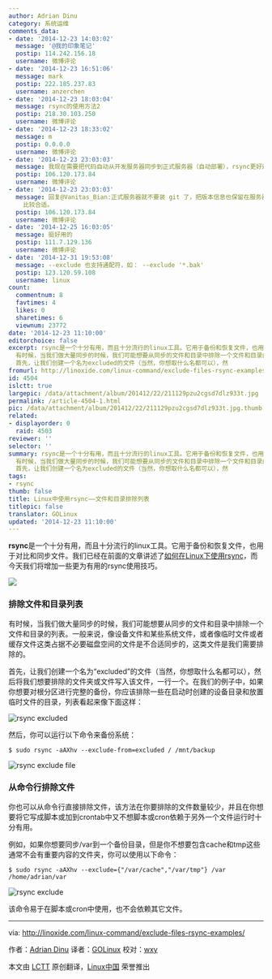 ```yaml
---
author: Adrian Dinu
category: 系统运维
comments_data:
- date: '2014-12-23 14:03:02'
  message: '@我的印象笔记'
  postip: 114.242.156.18
  username: 微博评论
- date: '2014-12-23 16:51:06'
  message: mark
  postip: 222.185.237.83
  username: anzerchen
- date: '2014-12-23 18:03:04'
  message: rsync的使用方法2
  postip: 218.30.103.250
  username: 微博评论
- date: '2014-12-23 18:33:02'
  message: m
  postip: 0.0.0.0
  username: 微博评论
- date: '2014-12-23 23:03:03'
  message: 我现在需要把代码自动从开发服务器同步到正式服务器（自动部署），rsync更好还是git更好？
  postip: 106.120.173.84
  username: 微博评论
- date: '2014-12-23 23:03:03'
  message: 回复@Vanitas_Bian:正式服务器就不要装 git 了，把版本信息也保留在服务器并不可取，至于导出git，那会全部传输。还是 rsync
    比较合适。
  postip: 106.120.173.84
  username: 微博评论
- date: '2014-12-25 16:03:05'
  message: 挺好用的
  postip: 111.7.129.136
  username: 微博评论
- date: '2014-12-31 19:53:08'
  message: --exclude 也支持通配符，如： --exclude '*.bak'
  postip: 123.120.59.108
  username: linux
count:
  commentnum: 8
  favtimes: 4
  likes: 0
  sharetimes: 6
  viewnum: 23772
date: '2014-12-23 11:10:00'
editorchoice: false
excerpt: rsync是一个十分有用，而且十分流行的linux工具。它用于备份和恢复文件，也用于对比和同步文件。我们已经在前面的文章讲述了如何在Linux下使用rsync，而今天我们将增加一些更为有用的rsync使用技巧。  排除文件和目录列表
  有时候，当我们做大量同步的时候，我们可能想要从同步的文件和目录中排除一个文件和目录的列表。一般来说，像设备文件和某些系统文件，或者像临时文件或者缓存文件这类占据不必要磁盘空间的文件是不合适同步的，这类文件是我们需要排除的。
  首先，让我们创建一个名为excluded的文件（当然，你想取什么名都可以），然
fromurl: http://linoxide.com/linux-command/exclude-files-rsync-examples/
id: 4504
islctt: true
largepic: /data/attachment/album/201412/22/211129pzu2cgsd7dlz933t.jpg
permalink: /article-4504-1.html
pic: /data/attachment/album/201412/22/211129pzu2cgsd7dlz933t.jpg.thumb.jpg
related:
- displayorder: 0
  raid: 4503
reviewer: ''
selector: ''
summary: rsync是一个十分有用，而且十分流行的linux工具。它用于备份和恢复文件，也用于对比和同步文件。我们已经在前面的文章讲述了如何在Linux下使用rsync，而今天我们将增加一些更为有用的rsync使用技巧。  排除文件和目录列表
  有时候，当我们做大量同步的时候，我们可能想要从同步的文件和目录中排除一个文件和目录的列表。一般来说，像设备文件和某些系统文件，或者像临时文件或者缓存文件这类占据不必要磁盘空间的文件是不合适同步的，这类文件是我们需要排除的。
  首先，让我们创建一个名为excluded的文件（当然，你想取什么名都可以），然
tags:
- rsync
thumb: false
title: Linux中使用rsync——文件和目录排除列表
titlepic: false
translator: GOLinux
updated: '2014-12-23 11:10:00'
---
```


**rsync**是一个十分有用，而且十分流行的linux工具。它用于备份和恢复文件，也用于对比和同步文件。我们已经在前面的文章讲述了[如何在Linux下使用rsync](http://linux.cn/article-4503-1.html)，而今天我们将增加一些更为有用的rsync使用技巧。


![](/data/attachment/album/201412/22/211129pzu2cgsd7dlz933t.jpg)


### 排除文件和目录列表


有时候，当我们做大量同步的时候，我们可能想要从同步的文件和目录中排除一个文件和目录的列表。一般来说，像设备文件和某些系统文件，或者像临时文件或者缓存文件这类占据不必要磁盘空间的文件是不合适同步的，这类文件是我们需要排除的。


首先，让我们创建一个名为“excluded”的文件（当然，你想取什么名都可以），然后将我们想要排除的文件夹或文件写入该文件，一行一个。在我们的例子中，如果你想要对根分区进行完整的备份，你应该排除一些在启动时创建的设备目录和放置临时文件的目录，列表看起来像下面这样：


![rsync excluded](/data/attachment/album/201412/22/211143ws9i3xolll2kxzq3.jpg)


然后，你可以运行以下命令来备份系统：



```
$ sudo rsync -aAXhv --exclude-from=excluded / /mnt/backup

```

![rsync exclude file](/data/attachment/album/201412/22/211145q99j2h1hhtgwa92i.jpg)


### 从命令行排除文件


你也可以从命令行直接排除文件，该方法在你要排除的文件数量较少，并且在你想要将它写成脚本或加到crontab中又不想脚本或cron依赖于另外一个文件运行时十分有用。


例如，如果你想要同步/var到一个备份目录，但是你不想要包含cache和tmp这些通常不会有重要内容的文件夹，你可以使用以下命令：



```
$ sudo rsync -aAXhv --exclude={"/var/cache","/var/tmp"} /var /home/adrian/var

```

![rsync exclude](/data/attachment/album/201412/22/211148tdy8rm7adndvy8d1.jpg)


该命令易于在脚本或cron中使用，也不会依赖其它文件。




---


via: <http://linoxide.com/linux-command/exclude-files-rsync-examples/>


作者：[Adrian Dinu](http://linoxide.com/author/adriand/) 译者：[GOLinux](https://github.com/GOLinux) 校对：[wxy](https://github.com/wxy)


本文由 [LCTT](https://github.com/LCTT/TranslateProject) 原创翻译，[Linux中国](http://linux.cn/) 荣誉推出